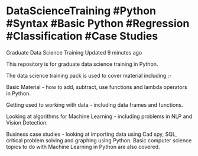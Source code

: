 # DataScienceTraining #Python #Syntax #Basic Python #Regression #Classification #Case Studies

Graduate Data Science Training  Updated 9 minutes ago 

This repository is for graduate data science training in Python.  

The data science training pack is used to cover material including :-  

Basic Material - how to add, subtract, use functions and lambda operators in Python. 

Getting used to working with data - including data frames and functions. 

Looking at algorithms for Machine Learning - including problems in NLP and Vision Detection. 

Business case studies - looking at importing data using Cad spy, SQL, critical problem solving and graphing using Python. Basic computer science topics to do with Machine Learning in Python are also covered.
